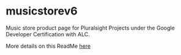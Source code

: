 # musicstorev6

Music store product page for Pluralsight Projects under the Google Developer Certification with ALC.

More details on this ReadMe <a href = 'https://github.com/ClaudWatari95/musicstorev6/blob/master/pluralsight-projects-Angular-AlbumStoreProductPage-27449b2/README.md'>here</a>
